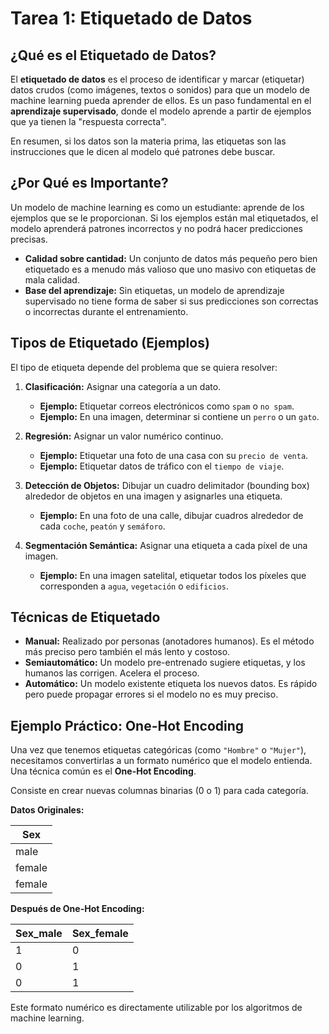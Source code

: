 # Tarea 1: Etiquetado de Datos

## ¿Qué es el Etiquetado de Datos?

El **etiquetado de datos** es el proceso de identificar y marcar (etiquetar) datos crudos (como imágenes, textos o sonidos) para que un modelo de machine learning pueda aprender de ellos. Es un paso fundamental en el **aprendizaje supervisado**, donde el modelo aprende a partir de ejemplos que ya tienen la "respuesta correcta".

En resumen, si los datos son la materia prima, las etiquetas son las instrucciones que le dicen al modelo qué patrones debe buscar.

## ¿Por Qué es Importante?

Un modelo de machine learning es como un estudiante: aprende de los ejemplos que se le proporcionan. Si los ejemplos están mal etiquetados, el modelo aprenderá patrones incorrectos y no podrá hacer predicciones precisas.

- **Calidad sobre cantidad:** Un conjunto de datos más pequeño pero bien etiquetado es a menudo más valioso que uno masivo con etiquetas de mala calidad.
- **Base del aprendizaje:** Sin etiquetas, un modelo de aprendizaje supervisado no tiene forma de saber si sus predicciones son correctas o incorrectas durante el entrenamiento.

## Tipos de Etiquetado (Ejemplos)

El tipo de etiqueta depende del problema que se quiera resolver:

1.  **Clasificación:** Asignar una categoría a un dato.
    - **Ejemplo:** Etiquetar correos electrónicos como `spam` o `no spam`.
    - **Ejemplo:** En una imagen, determinar si contiene un `perro` o un `gato`.

2.  **Regresión:** Asignar un valor numérico continuo.
    - **Ejemplo:** Etiquetar una foto de una casa con su `precio de venta`.
    - **Ejemplo:** Etiquetar datos de tráfico con el `tiempo de viaje`.

3.  **Detección de Objetos:** Dibujar un cuadro delimitador (bounding box) alrededor de objetos en una imagen y asignarles una etiqueta.
    - **Ejemplo:** En una foto de una calle, dibujar cuadros alrededor de cada `coche`, `peatón` y `semáforo`.

4.  **Segmentación Semántica:** Asignar una etiqueta a cada píxel de una imagen.
    - **Ejemplo:** En una imagen satelital, etiquetar todos los píxeles que corresponden a `agua`, `vegetación` o `edificios`.

## Técnicas de Etiquetado

- **Manual:** Realizado por personas (anotadores humanos). Es el método más preciso pero también el más lento y costoso.
- **Semiautomático:** Un modelo pre-entrenado sugiere etiquetas, y los humanos las corrigen. Acelera el proceso.
- **Automático:** Un modelo existente etiqueta los nuevos datos. Es rápido pero puede propagar errores si el modelo no es muy preciso.

## Ejemplo Práctico: One-Hot Encoding

Una vez que tenemos etiquetas categóricas (como `"Hombre"` o `"Mujer"`), necesitamos convertirlas a un formato numérico que el modelo entienda. Una técnica común es el **One-Hot Encoding**.

Consiste en crear nuevas columnas binarias (0 o 1) para cada categoría.

**Datos Originales:**

| Sex    |
|--------|
| male   |
| female |
| female |

**Después de One-Hot Encoding:**

| Sex_male | Sex_female |
|----------|------------|
| 1        | 0          |
| 0        | 1          |
| 0        | 1          |

Este formato numérico es directamente utilizable por los algoritmos de machine learning.
